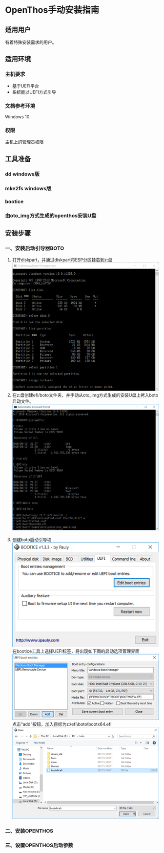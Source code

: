 # OpenThos手动安装指南
## 适用用户
有着特殊安装需求的用户。
## 适用环境
### 主机要求
* 基于UEFI平台
* 系统能以UEFI方式引导
### 文档参考环境
Windows 10
### 权限
主机上的管理员权限
## 工具准备
### dd windows版
### mke2fs windows版
### bootice
### 由oto_img方式生成的openthos安装U盘
## 安装步骤
### 一、安装启动引导器BOTO  
1. 打开diskpart，并通过diskpart将ESP分区挂载到z:盘  
![图片](./mount_esp.PNG)  
2. 在z:盘创建efi/boto文件夹，并手动从oto_img方式生成的安装U盘上拷入boto启动文件。  
![图片](https://github.com/openthos/boto-analysis/blob/master/manual_install/build_boto.PNG?raw=true)  
3. 创建boto启动引导项  
![图片](https://github.com/openthos/boto-analysis/blob/master/manual_install/bootice.PNG?raw=true)  
在bootice工具上选择UEFI标签，将出现如下图的启动选项管理界面  
![图片](https://github.com/openthos/boto-analysis/blob/master/manual_install/bootice_add.PNG?raw=true)  
点击“add”按钮，加入目标为z:\efi\boto\bootx64.efi  
![图片](https://github.com/openthos/boto-analysis/blob/master/manual_install/bootice_add_boto.PNG?raw=true)  
### 二、安装OPENTHOS
### 三、设置OPENTHOS启动参数


